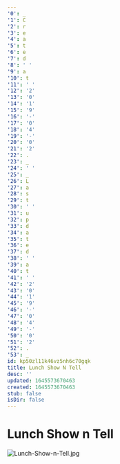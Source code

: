 ```yaml
---
'0': _
'1': C
'2': r
'3': e
'4': a
'5': t
'6': e
'7': d
'8': ' '
'9': a
'10': t
'11': ' '
'12': '2'
'13': '0'
'14': '1'
'15': '9'
'16': '-'
'17': '0'
'18': '4'
'19': '-'
'20': '0'
'21': '2'
'22': .
'23': _
'24': ' '
'25': _
'26': L
'27': a
'28': s
'29': t
'30': ' '
'31': u
'32': p
'33': d
'34': a
'35': t
'36': e
'37': d
'38': ' '
'39': a
'40': t
'41': ' '
'42': '2'
'43': '0'
'44': '1'
'45': '9'
'46': '-'
'47': '0'
'48': '4'
'49': '-'
'50': '0'
'51': '2'
'52': .
'53': _
id: kp50zl11k46vz5nh6c70gqk
title: Lunch Show N Tell
desc: ''
updated: 1645573670463
created: 1645573670463
stub: false
isDir: false
---
```


# Lunch Show n Tell


![Lunch-Show-n-Tell.jpg](/assets/lunch-show-n-tell-0vkd4gvj270b.jpg)

